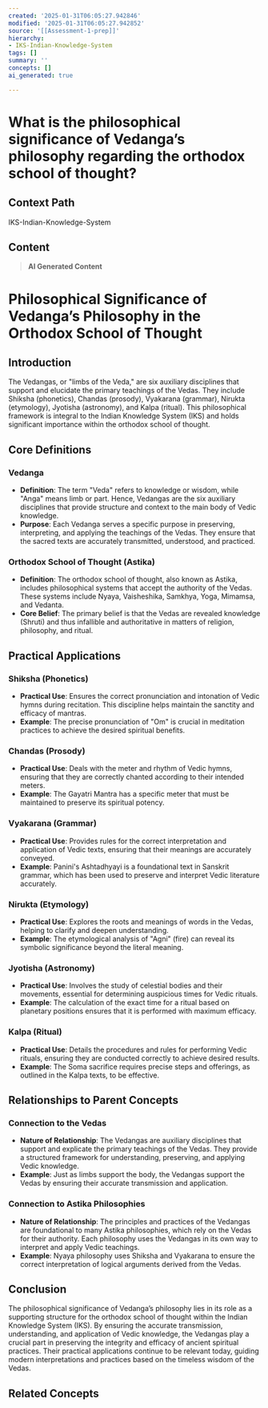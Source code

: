 ```yaml
---
created: '2025-01-31T06:05:27.942846'
modified: '2025-01-31T06:05:27.942852'
source: '[[Assessment-1-prep]]'
hierarchy:
- IKS-Indian-Knowledge-System
tags: []
summary: ''
concepts: []
ai_generated: true

---
```


# What is the philosophical significance of Vedanga’s philosophy regarding the orthodox school of thought?

## Context Path
IKS-Indian-Knowledge-System

## Content
> **AI Generated Content**
 # Philosophical Significance of Vedanga’s Philosophy in the Orthodox School of Thought

## Introduction

The Vedangas, or "limbs of the Veda," are six auxiliary disciplines that support and elucidate the primary teachings of the Vedas. They include Shiksha (phonetics), Chandas (prosody), Vyakarana (grammar), Nirukta (etymology), Jyotisha (astronomy), and Kalpa (ritual). This philosophical framework is integral to the Indian Knowledge System (IKS) and holds significant importance within the orthodox school of thought.

## Core Definitions

### Vedanga

- **Definition**: The term "Veda" refers to knowledge or wisdom, while "Anga" means limb or part. Hence, Vedangas are the six auxiliary disciplines that provide structure and context to the main body of Vedic knowledge.
- **Purpose**: Each Vedanga serves a specific purpose in preserving, interpreting, and applying the teachings of the Vedas. They ensure that the sacred texts are accurately transmitted, understood, and practiced.

### Orthodox School of Thought (Astika)

- **Definition**: The orthodox school of thought, also known as Astika, includes philosophical systems that accept the authority of the Vedas. These systems include Nyaya, Vaisheshika, Samkhya, Yoga, Mimamsa, and Vedanta.
- **Core Belief**: The primary belief is that the Vedas are revealed knowledge (Shruti) and thus infallible and authoritative in matters of religion, philosophy, and ritual.

## Practical Applications

### Shiksha (Phonetics)

- **Practical Use**: Ensures the correct pronunciation and intonation of Vedic hymns during recitation. This discipline helps maintain the sanctity and efficacy of mantras.
- **Example**: The precise pronunciation of "Om" is crucial in meditation practices to achieve the desired spiritual benefits.

### Chandas (Prosody)

- **Practical Use**: Deals with the meter and rhythm of Vedic hymns, ensuring that they are correctly chanted according to their intended meters.
- **Example**: The Gayatri Mantra has a specific meter that must be maintained to preserve its spiritual potency.

### Vyakarana (Grammar)

- **Practical Use**: Provides rules for the correct interpretation and application of Vedic texts, ensuring that their meanings are accurately conveyed.
- **Example**: Panini's Ashtadhyayi is a foundational text in Sanskrit grammar, which has been used to preserve and interpret Vedic literature accurately.

### Nirukta (Etymology)

- **Practical Use**: Explores the roots and meanings of words in the Vedas, helping to clarify and deepen understanding.
- **Example**: The etymological analysis of "Agni" (fire) can reveal its symbolic significance beyond the literal meaning.

### Jyotisha (Astronomy)

- **Practical Use**: Involves the study of celestial bodies and their movements, essential for determining auspicious times for Vedic rituals.
- **Example**: The calculation of the exact time for a ritual based on planetary positions ensures that it is performed with maximum efficacy.

### Kalpa (Ritual)

- **Practical Use**: Details the procedures and rules for performing Vedic rituals, ensuring they are conducted correctly to achieve desired results.
- **Example**: The Soma sacrifice requires precise steps and offerings, as outlined in the Kalpa texts, to be effective.

## Relationships to Parent Concepts

### Connection to the Vedas

- **Nature of Relationship**: The Vedangas are auxiliary disciplines that support and explicate the primary teachings of the Vedas. They provide a structured framework for understanding, preserving, and applying Vedic knowledge.
- **Example**: Just as limbs support the body, the Vedangas support the Vedas by ensuring their accurate transmission and application.

### Connection to Astika Philosophies

- **Nature of Relationship**: The principles and practices of the Vedangas are foundational to many Astika philosophies, which rely on the Vedas for their authority. Each philosophy uses the Vedangas in its own way to interpret and apply Vedic teachings.
- **Example**: Nyaya philosophy uses Shiksha and Vyakarana to ensure the correct interpretation of logical arguments derived from the Vedas.

## Conclusion

The philosophical significance of Vedanga’s philosophy lies in its role as a supporting structure for the orthodox school of thought within the Indian Knowledge System (IKS). By ensuring the accurate transmission, understanding, and application of Vedic knowledge, the Vedangas play a crucial part in preserving the integrity and efficacy of ancient spiritual practices. Their practical applications continue to be relevant today, guiding modern interpretations and practices based on the timeless wisdom of the Vedas.

## Related Concepts
